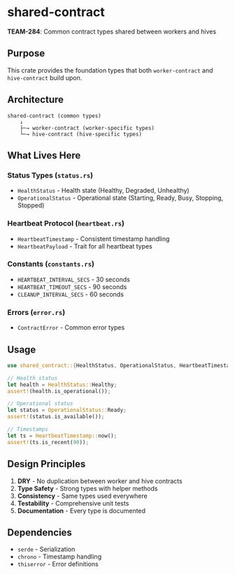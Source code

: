 # shared-contract

**TEAM-284**: Common contract types shared between workers and hives

## Purpose

This crate provides the foundation types that both `worker-contract` and `hive-contract` build upon.

## Architecture

```text
shared-contract (common types)
    ↓
    ├─→ worker-contract (worker-specific types)
    └─→ hive-contract (hive-specific types)
```

## What Lives Here

### Status Types (`status.rs`)
- `HealthStatus` - Health state (Healthy, Degraded, Unhealthy)
- `OperationalStatus` - Operational state (Starting, Ready, Busy, Stopping, Stopped)

### Heartbeat Protocol (`heartbeat.rs`)
- `HeartbeatTimestamp` - Consistent timestamp handling
- `HeartbeatPayload` - Trait for all heartbeat types

### Constants (`constants.rs`)
- `HEARTBEAT_INTERVAL_SECS` - 30 seconds
- `HEARTBEAT_TIMEOUT_SECS` - 90 seconds
- `CLEANUP_INTERVAL_SECS` - 60 seconds

### Errors (`error.rs`)
- `ContractError` - Common error types

## Usage

```rust
use shared_contract::{HealthStatus, OperationalStatus, HeartbeatTimestamp};

// Health status
let health = HealthStatus::Healthy;
assert!(health.is_operational());

// Operational status
let status = OperationalStatus::Ready;
assert!(status.is_available());

// Timestamps
let ts = HeartbeatTimestamp::now();
assert!(ts.is_recent(90));
```

## Design Principles

1. **DRY** - No duplication between worker and hive contracts
2. **Type Safety** - Strong types with helper methods
3. **Consistency** - Same types used everywhere
4. **Testability** - Comprehensive unit tests
5. **Documentation** - Every type is documented

## Dependencies

- `serde` - Serialization
- `chrono` - Timestamp handling
- `thiserror` - Error definitions
